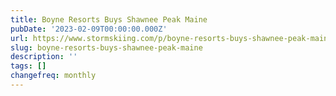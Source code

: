 ```yaml
---
title: Boyne Resorts Buys Shawnee Peak Maine
pubDate: '2023-02-09T00:00:00.000Z'
url: https://www.stormskiing.com/p/boyne-resorts-buys-shawnee-peak-maine
slug: boyne-resorts-buys-shawnee-peak-maine
description: ''
tags: []
changefreq: monthly
---
```


<!-- Add post content below -->
